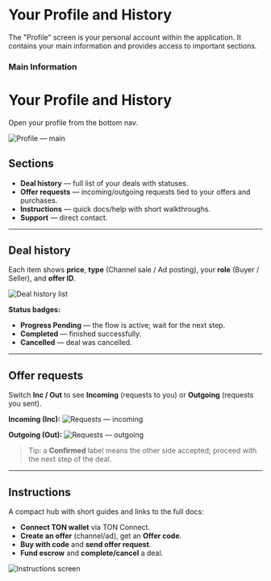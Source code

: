 # Your Profile and History

The "Profile" screen is your personal account within the application. It contains your main information and provides access to important sections.

### Main Information

# Your Profile and History

Open your profile from the bottom nav.

![Profile — main](../../assets/2025-09-22_00-40-57.png)

## Sections
- **Deal history** — full list of your deals with statuses.
- **Offer requests** — incoming/outgoing requests tied to your offers and purchases.
- **Instructions** — quick docs/help with short walkthroughs.
- **Support** — direct contact.

---

## Deal history
Each item shows **price**, **type** (Channel sale / Ad posting), your **role** (Buyer / Seller), and **offer ID**.

![Deal history list](../../assets/2025-09-22_00-41-13.png)

**Status badges:**
- **Progress Pending** — the flow is active; wait for the next step.
- **Completed** — finished successfully.
- **Cancelled** — deal was cancelled.

---

## Offer requests
Switch **Inc / Out** to see **Incoming** (requests to you) or **Outgoing** (requests you sent).

**Incoming (Inc):**
![Requests — incoming](../../assets/2025-09-22_00-41-28.png)

**Outgoing (Out):**
![Requests — outgoing](../../assets/2025-09-22_00-41-42.png)

> Tip: a **Confirmed** label means the other side accepted; proceed with the next step of the deal.

---

## Instructions
A compact hub with short guides and links to the full docs:
- **Connect TON wallet** via TON Connect.
- **Create an offer** (channel/ad), get an **Offer code**.
- **Buy with code** and **send offer request**.
- **Fund escrow** and **complete/cancel** a deal.

![Instructions screen](../)

